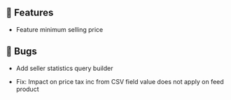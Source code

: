 ## 🚀 Features

- Feature minimum selling price


## 🐛 Bugs

- Add seller statistics query builder

- Fix: Impact on price tax inc from CSV field value does not apply on feed product